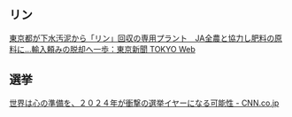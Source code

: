 ## リン

[東京都が下水汚泥から「リン」回収の専用プラント　JA全農と協力し肥料の原料に…輸入頼みの脱却へ一歩：東京新聞 TOKYO Web](https://www.tokyo-np.co.jp/article/299128)

## 選挙

[世界は心の準備を、２０２４年が衝撃の選挙イヤーになる可能性 - CNN.co.jp](https://www.cnn.co.jp/world/35213181.html)
